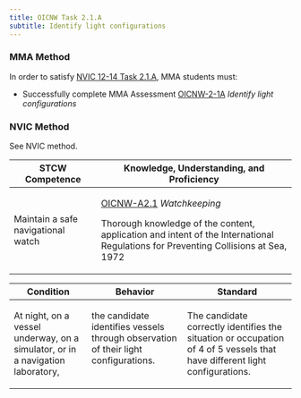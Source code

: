 ```yaml
---
title: OICNW Task 2.1.A 
subtitle: Identify light configurations
---
```



### MMA Method

In order to satisfy  [NVIC 12-14  Task  2.1.A](/stcw23/assets/images/nvic-12-14.pdf), MMA students must:

* Successfully complete MMA Assessment  [OICNW-2-1A](OICNW-2-1A) *Identify light configurations*


### NVIC Method

<a onclick="togglevisibility('nvic_methods')" >See NVIC method.</a>

<div id='nvic_methods' class='hide'>

<table>
<thead>
<tr>
<th class='forty'> STCW Competence </th>
<th class='sixty'> Knowledge, Understanding, and Proficiency </th>
</tr>
</thead>




<tbody>
<tr><td markdown='1'>

Maintain a safe navigational watch

</td><td markdown='1'>

[OICNW-A2.1](../../tables/21.html#OICNW-A2.1) *Watchkeeping*

Thorough knowledge of the content, application and intent of the International Regulations for Preventing Collisions at Sea, 1972

</td></tr>


</tbody>
</table>


<table>
<thead>
<tr><th class='twenty'>  Condition </th><th class='twenty'> Behavior </th><th  class='sixty'>Standard </th></tr>
</thead>
<tbody >



<tr><td markdown='1'>

At night, on a vessel underway, on a simulator, or in a navigation laboratory,

</td><td markdown='1'>

the candidate identifies vessels through observation of their light configurations.

<br>

<div class="tooltip">
<span class="tooltiptext">
</span>
</div>


</td><td markdown='1'>

The candidate correctly identifies the situation or occupation of 4 of 5 vessels that have different light configurations.

</td></tr>
</tbody>
</table>
</div>
